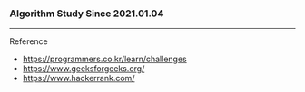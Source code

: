 ### Algorithm Study Since 2021.01.04
---
Reference
- https://programmers.co.kr/learn/challenges 
- https://www.geeksforgeeks.org/
- https://www.hackerrank.com/
